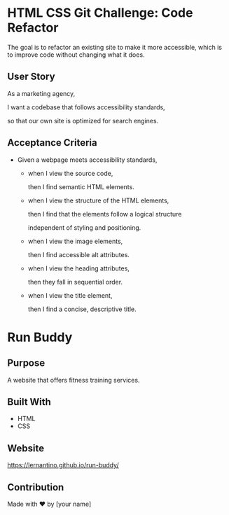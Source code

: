 # HTML CSS Git Challenge: Code Refactor #

The goal is to refactor an existing site to make it more accessible, which is to improve code without changing what it does.

## User Story ##
As a marketing agency, 

I want a codebase that follows accessibility standards,

so that our own site is optimized for search engines.

## Acceptance Criteria ##

* Given a webpage meets accessibility standards,

    * when I view the source code, 
    
        then I find semantic HTML elements.

    * when I view the structure of the HTML elements, 
        
        then I find that the elements follow a logical structure 
        
        independent of styling and positioning. 
    
    * when I view the image elements, 

        then I find accessible alt attributes.

    * when I view the heading attributes,

        then they fall in sequential order.

    * when I view the title element, 

        then I find a concise, descriptive title. 
# Run Buddy

## Purpose
A website that offers fitness training services.

## Built With
* HTML
* CSS

## Website
https://lernantino.github.io/run-buddy/

## Contribution
Made with ❤️ by [your name]